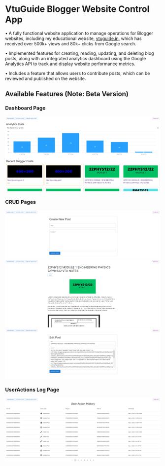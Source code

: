 # VtuGuide Blogger Website Control App
• A fully functional website application to manage operations for Blogger websites, including my educational website, [vtuguide.in](https://vtuguide.in), which has received over 500k+ views and 80k+ clicks from Google search.


• Implemented features for creating, reading, updating, and deleting blog posts, along with an integrated analytics dashboard using the Google Analytics API to track and display website performance metrics.

• Includes a feature that allows users to contribute posts, which can be reviewed and published on the website. 

## Available Features (Note: Beta Version)

### Dashboard Page
![Dashboard Page](./frontend/public/assets/dashboard.PNG)

### CRUD Pages
![Create Page](./frontend/public/assets/createPost.PNG)
![Read Page](./frontend/public/assets/showPost.PNG)
![Update Page](./frontend/public/assets/editPost.PNG)

### UserActions Log Page
![UserActions Page](./frontend/public/assets/actionlogs.PNG)


